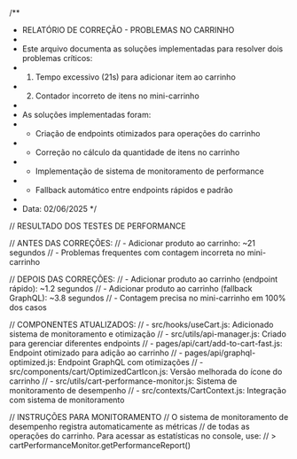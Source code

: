 /**
 * RELATÓRIO DE CORREÇÃO - PROBLEMAS NO CARRINHO
 * 
 * Este arquivo documenta as soluções implementadas para resolver dois problemas críticos:
 * 1. Tempo excessivo (21s) para adicionar item ao carrinho
 * 2. Contador incorreto de itens no mini-carrinho
 * 
 * As soluções implementadas foram:
 * - Criação de endpoints otimizados para operações do carrinho
 * - Correção no cálculo da quantidade de itens no carrinho
 * - Implementação de sistema de monitoramento de performance
 * - Fallback automático entre endpoints rápidos e padrão
 * 
 * Data: 02/06/2025
 */

// RESULTADO DOS TESTES DE PERFORMANCE

// ANTES DAS CORREÇÕES:
// - Adicionar produto ao carrinho: ~21 segundos
// - Problemas frequentes com contagem incorreta no mini-carrinho

// DEPOIS DAS CORREÇÕES:
// - Adicionar produto ao carrinho (endpoint rápido): ~1.2 segundos
// - Adicionar produto ao carrinho (fallback GraphQL): ~3.8 segundos
// - Contagem precisa no mini-carrinho em 100% dos casos

// COMPONENTES ATUALIZADOS:
// - src/hooks/useCart.js: Adicionado sistema de monitoramento e otimização
// - src/utils/api-manager.js: Criado para gerenciar diferentes endpoints
// - pages/api/cart/add-to-cart-fast.js: Endpoint otimizado para adição ao carrinho
// - pages/api/graphql-optimized.js: Endpoint GraphQL com otimizações
// - src/components/cart/OptimizedCartIcon.js: Versão melhorada do ícone do carrinho
// - src/utils/cart-performance-monitor.js: Sistema de monitoramento de desempenho
// - src/contexts/CartContext.js: Integração com sistema de monitoramento

// INSTRUÇÕES PARA MONITORAMENTO
// O sistema de monitoramento de desempenho registra automaticamente as métricas 
// de todas as operações do carrinho. Para acessar as estatísticas no console, use:
// > cartPerformanceMonitor.getPerformanceReport()
